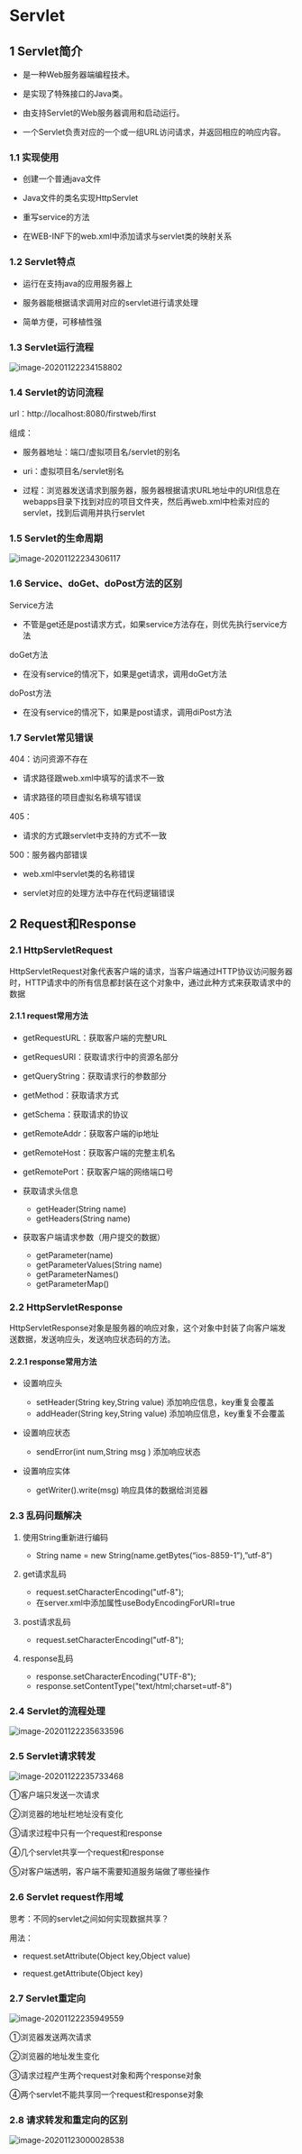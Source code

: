 # Servlet

## 1 Servlet简介

- 是一种Web服务器端编程技术。

- 是实现了特殊接口的Java类。

- 由支持Servlet的Web服务器调用和启动运行。

- 一个Servlet负责对应的一个或一组URL访问请求，并返回相应的响应内容。

### 1.1 实现使用

- 创建一个普通java文件

- Java文件的类名实现HttpServlet

- 重写service的方法

- 在WEB-INF下的web.xml中添加请求与servlet类的映射关系

### 1.2 Servlet特点

- 运行在支持java的应用服务器上

- 服务器能根据请求调用对应的servlet进行请求处理

- 简单方便，可移植性强

### 1.3 Servlet运行流程

![image-20201122234158802](https://yeyangshu-picgo.oss-cn-shanghai.aliyuncs.com/img/image-20201122234158802.png)

### 1.4 Servlet的访问流程

url：http://localhost:8080/firstweb/first

组成：

- 服务器地址：端口/虚拟项目名/servlet的别名

- uri：虚拟项目名/servlet别名

- 过程：浏览器发送请求到服务器，服务器根据请求URL地址中的URI信息在webapps目录下找到对应的项目文件夹，然后再web.xml中检索对应的servlet，找到后调用并执行servlet

### 1.5 Servlet的生命周期

![image-20201122234306117](https://yeyangshu-picgo.oss-cn-shanghai.aliyuncs.com/img/image-20201122234306117.png)

### 1.6 Service、doGet、doPost方法的区别

Service方法

- 不管是get还是post请求方式，如果service方法存在，则优先执行service方法

doGet方法

- 在没有service的情况下，如果是get请求，调用doGet方法

doPost方法

- 在没有service的情况下，如果是post请求，调用diPost方法

### 1.7 Servlet常见错误

404：访问资源不存在

- 请求路径跟web.xml中填写的请求不一致

- 请求路径的项目虚拟名称填写错误

405：

- 请求的方式跟servlet中支持的方式不一致

500：服务器内部错误

- web.xml中servlet类的名称错误

- servlet对应的处理方法中存在代码逻辑错误

## 2 Request和Response

### 2.1 HttpServletRequest

HttpServletRequest对象代表客户端的请求，当客户端通过HTTP协议访问服务器时，HTTP请求中的所有信息都封装在这个对象中，通过此种方式来获取请求中的数据

#### 2.1.1 request常用方法

- getRequestURL：获取客户端的完整URL

- getRequesURI：获取请求行中的资源名部分

- getQueryString：获取请求行的参数部分

- getMethod：获取请求方式

- getSchema：获取请求的协议

- getRemoteAddr：获取客户端的ip地址

- getRemoteHost：获取客户端的完整主机名

- getRemotePort：获取客户端的网络端口号

- 获取请求头信息
  - getHeader(String name)
  - getHeaders(String name)

- 获取客户端请求参数（用户提交的数据）
  - getParameter(name)
  - getParameterValues(String name)
  - getParameterNames()
  - getParameterMap()

### 2.2 HttpServletResponse

HttpServletResponse对象是服务器的响应对象，这个对象中封装了向客户端发送数据，发送响应头，发送响应状态码的方法。

#### 2.2.1 response常用方法

- 设置响应头
  - setHeader(String key,String value) 添加响应信息，key重复会覆盖
  - addHeader(String key,String value) 添加响应信息，key重复不会覆盖

- 设置响应状态
  - sendError(int num,String msg ) 添加响应状态

- 设置响应实体
  - getWriter().write(msg)  响应具体的数据给浏览器

### 2.3 乱码问题解决

1. 使用String重新进行编码
   - String name = new String(name.getBytes(“ios-8859-1”),”utf-8”)

2. get请求乱码
   - request.setCharacterEncoding("utf-8");
   - 在server.xml中添加属性useBodyEncodingForURI=true

3. post请求乱码
   - request.setCharacterEncoding("utf-8");

4. response乱码
   - response.setCharacterEncoding("UTF-8");
   - response.setContentType("text/html;charset=utf-8")

### 2.4 Servlet的流程处理

![image-20201122235633596](https://yeyangshu-picgo.oss-cn-shanghai.aliyuncs.com/img/image-20201122235633596.png)



### 2.5 Servlet请求转发

![image-20201122235733468](https://yeyangshu-picgo.oss-cn-shanghai.aliyuncs.com/img/image-20201122235733468.png)

①客户端只发送一次请求

②浏览器的地址栏地址没有变化

③请求过程中只有一个request和response

④几个servlet共享一个request和response

⑤对客户端透明，客户端不需要知道服务端做了哪些操作

### 2.6 Servlet request作用域

思考：不同的servlet之间如何实现数据共享？

用法：

- request.setAttribute(Object key,Object value)

- request.getAttribute(Object key)

### 2.7 Servlet重定向

![image-20201122235949559](https://yeyangshu-picgo.oss-cn-shanghai.aliyuncs.com/img/image-20201122235949559.png)

①浏览器发送两次请求

②浏览器的地址发生变化

③请求过程产生两个request对象和两个response对象

④两个servlet不能共享同一个request和response对象

### 2.8 请求转发和重定向的区别

![image-20201123000028538](https://yeyangshu-picgo.oss-cn-shanghai.aliyuncs.com/img/image-20201123000028538.png)

